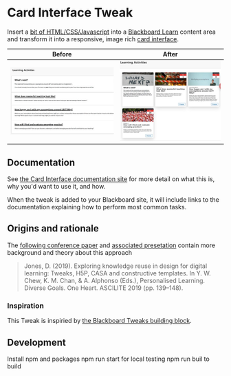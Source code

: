 # Card Interface Tweak

Insert a [bit of HTML/CSS/Javascript](https://raw.githubusercontent.com/djplaner/Card-Interface-Tweak/master/tweak.js) into a [Blackboard Learn](https://en.wikipedia.org/wiki/Blackboard_Learn) content area and transform it into a responsive, image rich [card interface](https://www.smashingmagazine.com/2016/10/designing-card-based-user-interfaces/). 

| **Before** | **After**| 
| --- | ---- |
| ![Normal Bb Learn content area](https://github.com/djplaner/Card-Interface-Tweak/raw/master/docs/images/before.png) | ![Transformed into Card Interface](https://github.com/djplaner/Card-Interface-Tweak/raw/master/docs/images/after.png) |

## Documentation

See [the Card Interface documentation site](https://djplaner.github.io/Card-Interface-Tweak/) for more detail on what this is, why you'd want to use it, and how.

When the tweak is added to your Blackboard site, it will include links to the documentation explaining how to perform most common tasks.

## Origins and rationale

The [following conference paper](https://djon.es/blog/2019/08/08/exploring-knowledge-reuse-in-design-for-digital-learning-tweaks-h5p-constructive-templates-and-casa/) and [associated presetation](https://djon.es/blog/2019/11/28/how-to-share-design-knowledge-in-design-for-digital-learning/) contain more background and theory about this approach
> Jones, D. (2019). Exploring knowledge reuse in design for digital learning: Tweaks, H5P, CASA and constructive templates. In Y. W. Chew, K. M. Chan, & A. Alphonso (Eds.), Personalised Learning. Diverse Goals. One Heart. ASCILITE 2019 (pp. 139–148).

### Inspiration

This Tweak is inspiried by [the Blackboard Tweaks building block](http://tweaks.github.io/Tweaks/).

## Development

Install npm and packages
npm run start for local testing
npm run buil to build